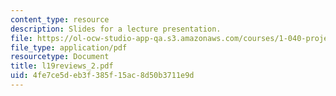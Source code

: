 ```yaml
---
content_type: resource
description: Slides for a lecture presentation.
file: https://ol-ocw-studio-app-qa.s3.amazonaws.com/courses/1-040-project-management-spring-2004/4fe7ce5deb3f385f15ac8d50b3711e9d_l19reviews_2.pdf
file_type: application/pdf
resourcetype: Document
title: l19reviews_2.pdf
uid: 4fe7ce5d-eb3f-385f-15ac-8d50b3711e9d
---
```

